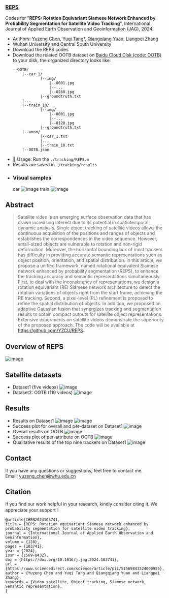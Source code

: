 ### [**REPS**](https://www.sciencedirect.com/science/article/pii/S1569843224000955)

Codes for "**REPS: Rotation Equivariant Siamese Network Enhanced by Probability Segmentation for Satellite Video Tracking**", 
International Journal of Applied Earth Observation and Geoinformation (JAG), 2024.

- Authors: 
[Yuzeng Chen](https://yzcu.github.io/), 
[Yuqi Tang*](https://faculty.csu.edu.cn/yqtang/zh_CN/zdylm/66781/list/index.htm),
[Qiangqiang Yuan](http://qqyuan.users.sgg.whu.edu.cn/),
[Liangpei Zhang](http://www.lmars.whu.edu.cn/prof_web/zhangliangpei/rs/index.html)
- Wuhan University and Central South University
- Download the REPS codes
- Download the related OOTB dataset on [Baidu Cloud Disk (code: OOTB)](https://pan.baidu.com/s/11hsA4pOliwA1FpOqNol93w ) to your disk, the organized directory looks like:
    ```
    --OOTB/
    	|--car_1/
                |--img/
                    |--0001.jpg
                    |--...
                    |--0268.jpg
                |--groundtruth.txt
    	|...
    	|--train_10/
                |--img/
                    |--0001.jpg
                    |--...
                    |--0120.jpg
                |--groundtruth.txt
    	|--anno/
		    	|--car_1.txt
		    	|...
		    	|--train_10.txt
      	|--OOTB.json
    ```
- 🧩 Usage: Run the `./tracking/REPS.m`
- Results are saved in `./tracking/results`
- ### Visual samples
  car
 ![image](/fig/car.gif)
  train
 ![image](/fig/train.gif)

## Abstract
>Satellite video is an emerging surface observation data that has drawn increasing interest due to its potential in spatiotemporal dynamic analysis. Single object tracking of satellite videos allows the continuous acquisition of the positions and ranges of objects and establishes the correspondences in the video sequence. However, small-sized objects are vulnerable to rotation and non-rigid deformation. Moreover, the horizontal bounding box of most trackers has difficulty in providing accurate semantic representations such as object position, orientation, and spatial distribution. In this article, we propose a unified framework, named rotational equivalent Siamese network enhanced by probability segmentation (REPS), to enhance the tracking accuracy and semantic representations simultaneously. First, to deal with the inconsistency of representations, we design a rotation equivariant (RE) Siamese network architecture to detect the rotation variations of objects right from the start frame, achieving the RE tracking. Second, a pixel-level (PL) refinement is proposed to refine the spatial distribution of objects. In addition, we proposed an adaptive Gaussian fusion that synergizes tracking and segmentation results to obtain compact outputs for satellite object representations. Extensive experiments on satellite videos demonstrate the superiority of the proposed approach. The code will be available at https://github.com/YZCU/REPS.

## Overview of REPS
 ![image](/fig/REPS.jpg)
## Satellite datasets
- Dataset1 (five videos)
 ![image](/fig/Dataset1.jpg)
- Dataset2: OOTB (110 videos)
 ![image](/fig/OOTB.png)
## Results
- Results on Dataset1
 ![image](/fig/table2.jpg)
 ![image](/fig/table3.jpg)
- Success plot for overall and per-dataset on Dataset1
 ![image](/fig/fig6.jpg)
-  Overall results on OOTB
 ![image](/fig/table7.jpg)
- Success plot of per-attribute on OOTB
 ![image](/fig/fig13.jpg)
- Qualitative results of the top nine trackers on Dataset1
 ![image](/fig/fig7.jpg)


## Contact
If you have any questions or suggestions, feel free to contact me.  
Email: yuzeng_chen@whu.edu.cn 

## Citation
If you find our work helpful in your research, kindly consider citing it. We appreciate your support！

```
@article{CHEN2024103741,
title = {REPS: Rotation equivariant Siamese network enhanced by probability segmentation for satellite video tracking},
journal = {International Journal of Applied Earth Observation and Geoinformation},
volume = {128},
pages = {103741},
year = {2024},
issn = {1569-8432},
doi = {https://doi.org/10.1016/j.jag.2024.103741},
url = {https://www.sciencedirect.com/science/article/pii/S1569843224000955},
author = {Yuzeng Chen and Yuqi Tang and Qiangqiang Yuan and Liangpei Zhang},
keywords = {Video satellite, Object tracking, Siamese network, Semantic representation},
}
```
